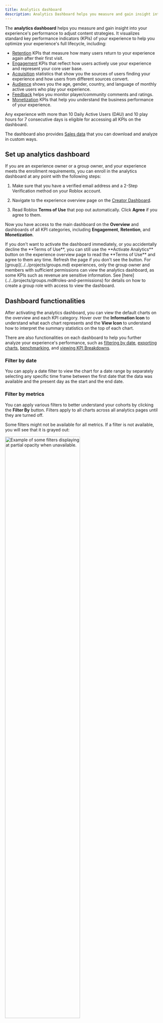 ```yaml
---
title: Analytics dashboard
description: Analytics Dashboard helps you measure and gain insight into your experience's performance.
---
```


The **analytics dashboard** helps you measure and gain insight into your experience's performance to adjust content strategies. It visualizes standard key performance indicators (KPIs) of your experience to help you optimize your experience's full lifecycle, including:

- [Retention](../../production/analytics/retention.md) KPIs that measure how many users return to your experience again after their first visit.
- [Engagement](../../production/analytics/engagement.md) KPIs that reflect how users actively use your experience and represent your core user base.
- [Acquisition](../../production/analytics/acquisition.md) statistics that show you the sources of users finding your experience and how users from different sources convert.
- [Audience](../../production/analytics/audience.md) shows you the age, gender, country, and language of monthly active users who play your experience.
- [Feedback](../../production/analytics/feedback.md) helps you monitor player/community comments and ratings.
- [Monetization](../../production/analytics/monetization.md) KPIs that help you understand the business performance of your experience.

Any experience with more than 10 Daily Active Users (DAU) and 10 play hours for 7 consecutive days is eligible for accessing all KPIs on the dashboard.

The dashboard also provides [Sales data](#sales-data) that you can download and analyze in custom ways.

## Set up analytics dashboard

If you are an experience owner or a group owner, and your experience meets the enrollment requirements, you can enroll in the analytics dashboard at any point with the following steps:

1. Make sure that you have a verified email address and a 2-Step Verification method on your Roblox account.

2. Navigate to the experience overview page on the [Creator Dashboard](https://create.roblox.com/dashboard/creations).

3. Read Roblox **Terms of Use** that pop out automatically. Click **Agree** if you agree to them.

Now you have access to the main dashboard on the **Overview** and dashboards of all KPI categories, including **Engagement**, **Retention**, and **Monetization**.

<Alert severity="info">
If you don't want to activate the dashboard immediately, or you accidentally decline the **Terms of Use**, you can still use the **Activate Analytics** button on the experience overview page to read the **Terms of Use** and agree to them any time. Refresh the page if you don't see the button.
</Alert>

<Alert severity="warning">
For [group](../../projects/groups.md) experiences, only the group owner and members with sufficient permissions can view the analytics dashboard, as some KPIs such as revenue are sensitive information. See [here](../../projects/groups.md#roles-and-permissions) for details on how to create a group role with access to view the dashboard.
</Alert>

## Dashboard functionalities

After activating the analytics dashboard, you can view the default charts on the overview and each KPI category. Hover over the **Information Icon** to understand what each chart represents and the **View Icon** to understand how to interpret the summary statistics on the top of each chart.

There are also functionalities on each dashboard to help you further analyze your experience's performance, such as [filtering by date](#filter-by-date), [exporting charts](#export-a-chart), [benchmarking](#benchmarking), and [viewing KPI Breakdowns](#view-kpi-breakdowns).

### Filter by date

You can apply a date filter to view the chart for a date range by separately selecting any specific time frame between the first date that the data was available and the present day as the start and the end date.

### Filter by metrics

You can apply various filters to better understand your cohorts by clicking the **Filter By** button. Filters apply to all charts across all analytics pages until they are turned off.

Some filters might not be available for all metrics. If a filter is not available, you will see that it is grayed out:

   <img src="../../assets/analytics/analytics-dashboard/Metrics-Unavailable.png" alt="Example of some filters displaying at partial opacity when unavailable." width="70%" />

You can filter by the following metrics:

<table><thead>
  <tr>
    <th>**Filter type**</th>
    <th>**Subcategories**</th>
    <th>**Usage**</th>
  </tr></thead>
<tbody>
  <tr>
    <td>Age group</td>
    <td>&lt;9, 9-12, 13-17, 18+</td>
    <td>Analyze latest trends across different age groups.</td>
  </tr>
  <tr>
    <td>Platform</td>
    <td>Computer, Phone, Tablet, VR and Console. Users might be double counted if they use more than one device.</td>
    <td>Analyze latest trends across different platforms.</td>
  </tr>
  <tr>
    <td>OS (Operating System)</td>
    <td>Android, iOS, Xbox One, OSX, PlayStation and Windows.</td>
    <td>Analyze latest trends across different OS types. Users might be double counted if they use more than one device.</td>
  </tr>
  <tr>
    <td>Country </td>
    <td>All countries</td>
    <td>Analyze latest trends across different countries</td>
  </tr>
  <tr>
    <td>Language </td>
    <td>All languages</td>
    <td>Analyze which languages are popular across your users to help prioritize localization efforts. You can also see the impacts of adding translation for different languages.</td>
  </tr>
  <tr>
    <td>New vs. returning</td>
    <td>New, returning</td>
    <td>Analyze how new and returning users are engaging with your experiences. </td>
  </tr>
  <tr>
    <td>Gender</td>
    <td>Female, male, unknown</td>
    <td>Analyze how female, male, and unknown gender demographics are engaging with your experiences. </td>
  </tr>
  <tr>
    <td>Memory group (only applicable to some performance metrics)</td>
    <td>&lt;2GB, 2GB-4GB, 4GB-8GB, 8GB+</td>
    <td>Analyze how your experience is performing across different devices. You can identify under-performing devices and focus on improving performance.</td>
  </tr>
  <tr>
    <td>Acquisition source (only applicable to acquisition metrics)</td>
    <td>Home recommendations, home other, search, friends, teleport, sponsored ads</td>
    <td>Analyze how users from different acquisition sources engage with your experience.</td>
  </tr>
</tbody></table>

### Explore mode

Use the **Explore** button on the top-right corner of the chart to switch to a single chart view. In this view, you can apply different filters and breakdowns to explore under-performing segments and areas of opportunity. If you are using [custom fields](./custom-fields.md), you can filter by additional unique dimensions unique to your experience.

<figure>
   <img src="../../assets/analytics/analytics-dashboard/Explore-Mode.png" alt="Analytics chart with top-right corner annotated to indicate explore mode button" />
<figcaption><center>To access Explore mode, click the Explore icon on the top right of the chart.</center></figcaption>
</figure>

<br />

<figure>
   <img src="../../assets/analytics/analytics-dashboard/Explore-Mode-Preview.png" alt="Analytics chart with additional dropdowns and filters." />
<figcaption><center>Explore mode provides additional filters and breakdowns to further analyze and compare data points.</center></figcaption>
</figure>

### Export a chart

To export a chart to use with other data analytics tools, click the **Export Button** and save the metrics in a `.csv` file. The file includes timestamps and values of each datapoint per KPI.

<Alert severity="info">
You can't export the chart data for the given KPI chart if you don't have any data for your experience. This is due to either you enroll in the dashboard for less than 48 hours or you don't have any users for the given timeframe.
</Alert>

### Benchmarking

Benchmarking is the process of measuring your experience's KPIs and comparing them to other experiences on Roblox. With benchmarks displayed on your dashboard, you can monitor the performance of your experience's analytics KPIs among experiences on Roblox to adjust your content strategy and set appropriate goals for improvement.

For KPIs relevant to specific aspects of your user behavior, the analytics dashboard provides **similar experience benchmarks**. Depending on the availability, you might see:

- **Similar experiences** benchmarks if the model finds enough similar games, such as those on the recommended experiences section on your Experience Details Page.
- **Genre** benchmarks if the model cannot find enough similar experiences but your game has an internal genre.
- **All experiences** benchmarks if your game hasn't been labeled with a genre yet.

Your experience may transition from one benchmark set to another as we gather more data to help you compare your experience with the most relevant experiences with at least 100 daily active users. Benchmarks for similar experiences update daily to reflect the most relevant experiences for your user base.

When your benchmark sets update, such as **Genre** updating to **Similar Experience**, the dashboard adds annotations in the charts to identify when your experience transitions from one benchmark set to another.

<img src="../../assets/analytics/analytics-dashboard/benchmark-transition.png" width= "100%" alt="An example graph showing icon indicating transition from Genre benchmarks to Similar Experiences benchmarks." />

Available KPIs for similar experience benchmarks include:

- **Retention** - All KPIs
- **Engagement**- Average Session Time
- **Monetization** - Average Revenue per Paying Users (ARPPU), Average Revenue per DAU (ARPDAU), Conversion Rate (CVR)
- **Acquisition** - Qualified Play Through Rate

Each of these KPIs shows its similar experience benchmark in the 50th - 90th percentile range. For example, if you see your Day 1 Retention benchmark's 50th - 90th percentile is 12.4% - 24.1%, it means that:

- 50% of similar experiences have a Day 1 Retention of 12.4% or lower.
- 10% of similar experiences have a Day 1 Retention of 24.1% or higher.

<img src="../../assets/analytics/analytics-dashboard/benchmark-similar-exp.png" width= "100%" alt="An example shows the D7 retention chart with similar experience benchmarking." />

For KPIs on your experience's overall success, the analytics dashboard uses the top 1000 experiences with the highest total playtime on rolling 30 days as the benchmarking pool, excluding experiences that are less than 30 days old. Each of these KPIs has **Top 200**, **Top 500**, and **Top 1000** as benchmarking tiers. The dashboard displays the appropriate tier for your experience based on your experience's engagement metrics and updates them on a daily basis,

### View KPI breakdowns

You can apply a breakdown to analyze each chart in a more specific category by clicking the **Breakdown by** and toggling between the breakdown types, including **Age Group**, **Platform**, **OS**, **Country**, and **Language**. The following table explains the subcategories and usage of each breakdown type. You might also see an "Unknown" subcategory refers to users without relevant data.

<table>
<thead>
  <tr>
    <th>Breakdown type</th>
    <th>Subcategories</th>
    <th>Usage</th>
  </tr>
</thead>
<tbody>
  <tr>
    <td>Age group</td>
    <td>13 and Under, 13 through Under 18, 18 and Over. </td>
    <td>Understand latest trends across different age groups.</td>
  </tr>
  <tr>
    <td>Platform</td>
    <td>Computer, Phone, Tablet, and Console. Users might be double counted if they use more than one device.</td>
    <td>Understand latest trends across different platforms.</td>
  </tr>
  <tr>
    <td>OS (Operating System)</td>
    <td>Android, iOS, Xbox one, OSX, and Windows. Users might be double counted if they use more than one device.</td>
    <td>Understand latest trends across different OS types.</td>
  </tr>
    <tr>
    <td>Country (top 5)</td>
    <td>The top 5 countries where your experience has the most Daily Active Users, an "Other" category as the aggregate of all other countries where you have users, and the total number of Daily Active Users.</td>
    <td>Understand latest trends across the top 5 countries where your experience is most popular.</td>
  </tr>
  <tr>
    <td>Language (top 5)</td>
    <td>The top 5 languages where your experience has the most Daily Active Users, an "Other" category as the aggregate of all other languages where you have users based on their playtime instead of the languages you offer, and the total number of Daily Active Users.</td>
    <td>Understand which languages are most popular across your users to help prioritize localization efforts. You can also see the impacts of adding translation for different languages.</td>
  </tr>
</tbody>
</table>

## Sales data

Sales data download is one of the Roblox analytics offerings that can help you view and analyze your asset and developer product sales in your desired way.

### Access sales data

Roblox automatically generates a `.csv` (comma-separated values) file for your sales data and updates it every 48 hours. You can download and customize it to fit your analytics tactics. To access the file:

1. In your [Account Info Settings](https://www.roblox.com/my/account#!/info), add and verify your email address for receiving the data download link.
2. In your [Security Settings](https://www.roblox.com/my/account#!/security), set up an **Authenticator App** as the 2-Step Verification method for your account.
3. Navigate to your or your group's transactions page.

   1. For your personal sales data, navigate to the [My Transactions](https://www.roblox.com/transactions) page.
   2. For your group's sales data:
      1. Navigate to the [Groups](https://www.roblox.com/groups) page and select the target group.
      2. Click the **&ctdot;** button on the group banner and select **Configure Group**.
      3. In the navigation menu, hover over **Revenue** to show the dropdown and then select **Sales**.

4. From the **Type of Transaction** dropdown, select **Sales of Goods**. Then click the **Download Data** button.

   <img src="../../assets/analytics/sales-of-good.png" width="80%" />

5. On the prompted calendar, select a calendar month of sales data to download. You can choose any month from the current date to up to two years ago. If you choose the current month, the file will include all available data of the partial month.

   <img src="../../assets/analytics/sales-data-calendar.png" width= "45%" />

6. In your inbox of your verified email address, you receive an email with a link to download a `.zip` file that contains your sales data in `.csv` format. The link will expire after 48 hours.

7. You can use the `.csv` sales data sheet to analyze the data in your desired way to meet your specific business needs. For example, you can filter to display only sale records with pending Robux to release to you, so you can calculate the timeline and amount of your sales payout to make decisions on when to [exchange earned Robux for real-world currency (DevEx)](../../production/earn-on-roblox.md#the-developer-exchange-program) or pay your collaborators.

### Sales data attributes

On the `.csv` sales data sheet, each sold item has the following attributes and metrics:

| Attribute          | Description                                                                                                                                                                                                             | Example                               |
| ------------------ | ----------------------------------------------------------------------------------------------------------------------------------------------------------------------------------------------------------------------- | ------------------------------------- |
| Buyer User ID      | User ID of the user who purchased the item.                                                                                                                                                                             | `123456789`                           |
| Sale Date and Time | Date and time of the transaction in UTC.                                                                                                                                                                                | `2022-07-15T19:04:30.397Z`            |
| Sale Location      | The location in which the user bought the item, such as an experience and the Marketplace.                                                                                                                              | `WebSite`, `Marketplace`, `Game`      |
| Universe ID        | The unique identifier of the experience that the purchased item belongs to. Only applicable for items that belong to an experience, like a game pass.                                                                   | `987654321`                           |
| Universe           | The name of the experience that the purchased item belongs to. Only applicable for items that belong to an experience, like a game pass.                                                                                | `My Awesome Experience`               |
| Asset ID           | The unique identifier of the item.                                                                                                                                                                                      | `234565432`                           |
| Asset Name         | The name of the item.                                                                                                                                                                                                   | `My Avatar Shirt`, `My Server`        |
| Asset Type         | The type of the item, which can be a [Roblox asset type](../../projects/assets/index.md#asset-types) or a [developer product](../../production/monetization/developer-products.md) type.                                | `Game Pass`, `Private Server`, `Mesh` |
| Hold Status        | The status of whether Robux from this sale have been released to you or are still in a hold.                                                                                                                            | `Released`, `Held`, `Cancelled`       |
| Revenue            | The amount of Robux you receive for the purchase, which is the item listing price excluding any [Marketplace fees](../../marketplace/marketplace-fees-and-commissions.md), Affiliate Fees, and Recurring Group Payouts. | `50`                                  |
| Price              | The item listing price, which is the amount of Robux that the buyer paid for the purchase.                                                                                                                              | `10`                                  |
